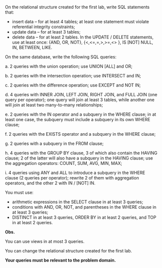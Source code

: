 On the relational structure created for the first lab, write SQL statements that:

- insert data – for at least 4 tables; at least one statement must violate referential integrity constraints;
- update data – for at least 3 tables;
- delete data – for at least 2 tables.
In the UPDATE / DELETE statements, use at least once: {AND, OR, NOT},  {<,<=,=,>,>=,<> }, IS [NOT] NULL, IN, BETWEEN, LIKE.

On the same database, write the following SQL queries:

a. 2 queries with the union operation; use UNION [ALL] and OR;

b. 2 queries with the intersection operation; use INTERSECT and IN;

c. 2 queries with the difference operation; use EXCEPT and NOT IN;

d. 4 queries with INNER JOIN, LEFT JOIN, RIGHT JOIN, and FULL JOIN (one query per operator); one query will join at least 3 tables, while another one will join at least two many-to-many relationships;

e. 2 queries with the IN operator and a subquery in the WHERE clause; in at least one case, the subquery must include a subquery in its own WHERE clause;

f. 2 queries with the EXISTS operator and a subquery in the WHERE clause;

g. 2 queries with a subquery in the FROM clause;                         

h. 4 queries with the GROUP BY clause, 3 of which also contain the HAVING clause; 2 of the latter will also have a subquery in the HAVING clause; use the aggregation operators: COUNT, SUM, AVG, MIN, MAX;

i. 4 queries using ANY and ALL to introduce a subquery in the WHERE clause (2 queries per operator); rewrite 2 of them with aggregation operators, and the other 2 with IN / [NOT] IN.

You must use:
- arithmetic expressions in the SELECT clause in at least 3 queries;
- conditions with AND, OR, NOT, and parentheses in the WHERE clause in at least 3 queries;
- DISTINCT in at least 3 queries, ORDER BY in at least 2 queries, and TOP in at least 2 queries.

**Obs.**

You can use views in at most 3 queries.

You can change the relational structure created for the first lab.

**Your queries must be relevant to the problem domain.**
